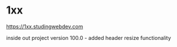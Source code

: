 # 1xx

https://1xx.studingwebdev.com

inside out project version 100.0
	- added header resize functionality
	